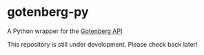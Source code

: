 # gotenberg-py
A Python wrapper for the [Gotenberg API](https://gotenberg.dev/)

This repository is still under development. Please check back later!
